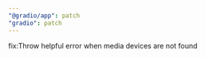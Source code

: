 ```yaml
---
"@gradio/app": patch
"gradio": patch
---
```


fix:Throw helpful error when media devices are not found
